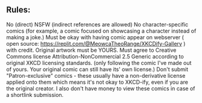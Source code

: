 ## Rules: 
No (direct) NSFW (indirect references are allowed)
No character-specific comics (for example, a comic focused on showcasing a character instead of making a joke.)
Must be okay with having comic appear on webserver ( open source: https://replit.com/@MeowcaTheoRange/XKCDify-Gallery ) with credit.
Original artwork must be YOURS.
Must agree to Creative Commons license Attribution-NonCommercial 2.5 Generic according to original XKCD licensing standards. (only following the comic I've made out of yours. Your original comic can still have its' own license.) 
Don't submit "Patron-exclusive" comics - these usually have a non-derivative license applied onto them which means it's not okay to XKCD-ify, even if you are the original creator. I also don't have money to view these comics in case of a shortlink submission.
